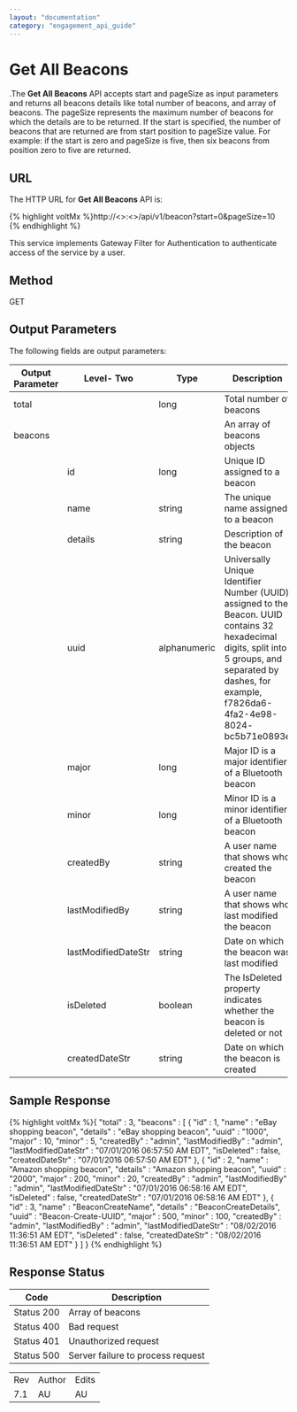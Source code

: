 ```yaml
---
layout: "documentation"
category: "engagement_api_guide"
---
```

                            


Get All Beacons
===============

.The **Get All Beacons** API accepts start and pageSize as input parameters and returns all beacons details like total number of beacons, and array of beacons. The pageSize represents the maximum number of beacons for which the details are to be returned. If the start is specified, the number of beacons that are returned are from start position to pageSize value. For example: if the start is zero and pageSize is five, then six beacons from position zero to five are returned.

URL
---

The HTTP URL for **Get All Beacons** API is:

{% highlight voltMx %}http://<<host>>:<<port>>/api/v1/beacon?start=0&pageSize=10
{% endhighlight %}

This service implements Gateway Filter for Authentication to authenticate access of the service by a user.

Method
------

GET

Output Parameters
-----------------

The following fields are output parameters:

  
| Output Parameter | Level- Two | Type | Description |
| --- | --- | --- | --- |
| total |   | long | Total number of beacons |
| beacons |   |   | An array of beacons objects |
|   | id | long | Unique ID assigned to a beacon |
|   | name | string | The unique name assigned to a beacon |
|   | details | string | Description of the beacon |
|   | uuid | alphanumeric | Universally Unique Identifier Number (UUID) assigned to the Beacon. UUID contains 32 hexadecimal digits, split into 5 groups, and separated by dashes, for example, f7826da6-4fa2-4e98-8024- bc5b71e0893e |
|   | major | long | Major ID is a major identifier of a Bluetooth beacon |
|   | minor | long | Minor ID is a minor identifier of a Bluetooth beacon |
|   | createdBy | string | A user name that shows who created the beacon |
|   | lastModifiedBy | string | A user name that shows who last modified the beacon |
|   | lastModifiedDateStr | string | Date on which the beacon was last modified |
|   | isDeleted | boolean | The IsDeleted property indicates whether the beacon is deleted or not |
|   | createdDateStr | string | Date on which the beacon is created |

Sample Response
---------------

{% highlight voltMx %}{
  "total" : 3,
  "beacons" : [ {
    "id" : 1,
    "name" : "eBay shopping beacon",
    "details" : "eBay shopping beacon",
    "uuid" : "1000",
    "major" : 10,
    "minor" : 5,
    "createdBy" : "admin",
    "lastModifiedBy" : "admin",
    "lastModifiedDateStr" : "07/01/2016 06:57:50 AM EDT",
    "isDeleted" : false,
    "createdDateStr" : "07/01/2016 06:57:50 AM EDT"
  }, {
    "id" : 2,
    "name" : "Amazon shopping beacon",
    "details" : "Amazon shopping beacon",
    "uuid" : "2000",
    "major" : 200,
    "minor" : 20,
    "createdBy" : "admin",
    "lastModifiedBy" : "admin",
    "lastModifiedDateStr" : "07/01/2016 06:58:16 AM EDT",
    "isDeleted" : false,
    "createdDateStr" : "07/01/2016 06:58:16 AM EDT"
  }, {
    "id" : 3,
    "name" : "BeaconCreateName",
    "details" : "BeaconCreateDetails",
    "uuid" : "Beacon-Create-UUID",
    "major" : 500,
    "minor" : 100,
    "createdBy" : "admin",
    "lastModifiedBy" : "admin",
    "lastModifiedDateStr" : "08/02/2016 11:36:51 AM EDT",
    "isDeleted" : false,
    "createdDateStr" : "08/02/2016 11:36:51 AM EDT"
  } ]
}
{% endhighlight %}

Response Status
---------------

  
| Code | Description |
| --- | --- |
| Status 200 | Array of beacons |
| Status 400 | Bad request |
| Status 401 | Unauthorized request |
| Status 500 | Server failure to process request |

<table class="TableStyle-RevisionTable" cellspacing="0" style="mc-table-style: url('../Resources/TableStyles/RevisionTable.css');" data-mc-conditions="Default.HTML"><colgroup><col class="TableStyle-RevisionTable-Column-Column1"> <col class="TableStyle-RevisionTable-Column-Column1"> <col class="TableStyle-RevisionTable-Column-Column1"></colgroup><tbody><tr class="TableStyle-RevisionTable-Body-Body1"><td class="TableStyle-RevisionTable-BodyE-Column1-Body1">Rev</td><td class="TableStyle-RevisionTable-BodyE-Column1-Body1">Author</td><td class="TableStyle-RevisionTable-BodyD-Column1-Body1">Edits</td></tr><tr class="TableStyle-RevisionTable-Body-Body1"><td class="TableStyle-RevisionTable-BodyB-Column1-Body1">7.1</td><td class="TableStyle-RevisionTable-BodyB-Column1-Body1">AU</td><td class="TableStyle-RevisionTable-BodyA-Column1-Body1">AU</td></tr></tbody></table>
